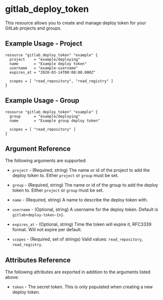 # gitlab\_deploy\_token

This resource allows you to create and manage deploy token for your GitLab projects and groups.

## Example Usage - Project

```hcl
resource "gitlab_deploy_token" "example" {
  project    = "example/deploying"
  name       = "Example deploy token"
  username   = "example-username"
  expires_at = "2020-03-14T00:00:00.000Z"
  
  scopes = [ "read_repository", "read_registry" ]
}
```

## Example Usage - Group

```hcl
resource "gitlab_deploy_token" "example" {
  group      = "example/deploying"
  name       = "Example group deploy token"
  
  scopes = [ "read_repository" ]
}
```

## Argument Reference

The following arguments are supported:

* `project` - (Required, string) The name or id of the project to add the deploy token to.
  Either `project` or `group` must be set.

* `group` - (Required, string) The name or id of the group to add the deploy token to.
  Either `project` or `group` must be set.

* `name` - (Required, string) A name to describe the deploy token with.

* `username` - (Optional, string) A username for the deploy token. Default is `gitlab+deploy-token-{n}`.

* `expires_at` - (Optional, string) Time the token will expire it, RFC3339 format. Will not expire per default.

* `scopes` - (Required, set of strings) Valid values: `read_repository`, `read_registry`.

## Attributes Reference

The following attributes are exported in addition to the arguments listed above:

* `token` - The secret token. This is only populated when creating a new deploy token.
